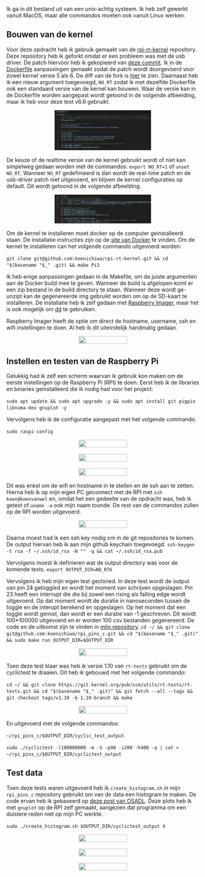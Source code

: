 Ik ga in dit bestand uit van een unix-achtig systeem. Ik heb zelf gewerkt vanuit MacOS, maar alle commandos moeten ook vanuit Linux werken.

## Bouwen van de kernel
Voor deze opdracht heb ik gebruik gemaakt van de [rpi-rt-kernel](https://github.com/remusmp/rpi-rt-kernel) repository. Deze repository heb ik geforkt omdat er een probleem was met de usb driver. De patch hiervoor heb ik gekopieerd van [deze commit](https://www.osadl.org/monitoring/patches/rbs3s/usb-dwc_otg-fix-system-lockup-when-interrupts-are-threaded.patch.html). Ik in de [Dockerfile](https://github.com/koenichiwa/rpi-rt-kernel/blob/master/Dockerfile) aanpassingen gemaakt zodat de patch wordt doorgevoerd voor zowel kernel versie 5 als 6. De diff van de fork is [hier](https://github.com/remusmp/rpi-rt-kernel/compare/master...koenichiwa:rpi-rt-kernel:master#diff-dd2c0eb6ea5cfc6c4bd4eac30934e2d5746747af48fef6da689e85b752f39557) te zien. Daarnaast heb ik een nieuw argument toegevoegd, `NO_RT` zodat ik met dezelfde Dockerfile ook een standaard versie van de kernel kan bouwen. Waar de versie kan in de Dockerfile worden aangepast wordt getoond in de volgende afbeelding, maar ik heb voor deze test v6.6 gebruikt.
<p align="center">
    <img src="kernel_version.png" width=50% height=50%>
</p>

De keuze of de realtime versie van de kernel gebruikt wordt of niet kan simpelweg gedaan worden met de commandos: `export NO_RT=1` of `unset NO_RT`. Wanneer `NO_RT` gedefinieerd is dan wordt de real-time patch en de usb-driver patch niet uitgevoerd, en blijven de kernel configuraties op default. Dit wordt getoond in de volgende afbeelding.

<p align="center">
    <img src="RT-patch-check.png" width=50% height=50%>
</p>

Om de kernel te installeren moet docker op de computer geinstalleerd staan. De installatie instructies zijn op de [site van Docker](https://docs.docker.com/engine/install/) te vinden. Om de kernel te installeren can het volgende commando uitgevoerd worden:

```git clone git@github.com:koenichiwa/rpi-rt-kernel.git && cd "$(basename "$_" .git) && make Pi3```

Ik heb enige aanpassingen gedaan in de Makefile, om de juiste argumenten aan de Docker build mee te geven. Wanneer de build is afgelopen komt er een zip bestand in de build directory te staan. Wanneer deze wordt ge-unzipt kan de gegenereerde img gebruikt worden om op de SD-kaart te installeren. De installatie heb ik zelf gedaan met [Raspberry Imager](https://www.raspberrypi.com/software/), maar het is ook mogelijk om [dd](https://man7.org/linux/man-pages/man1/dd.1.html) te gebruiken.

Raspberry Imager heeft de optie om direct de hostname, username, ssh en wifi instellingen te doen. Al heb ik dit uiteindelijk handmatig gedaan.

<p align="center">
    <img src="raspberry-imager.png" width=50% height=50%>
</p>

## Instellen en testen van de Raspberry Pi
Gelukkig had ik zelf een scherm waarvan ik gebruik kon maken om de eerste instellingen op de Raspberry Pi (RPI) te doen. Eerst heb ik de libraries en binaries geinstalleerd die ik nodig had voor het project:

```sudo apt update && sudo apt upgrade -y && sudo apt install git pigpio libnuma-dev gnuplot -y```

Vervolgens heb ik de configuratie aangepast met het volgende commando.

```sudo raspi-config```

<p align="center">
    <img src="raspi-config.png" width=50% height=50%>
</p>
<p align="center">
    <img src="system_options.png" width=50% height=50%>
</p>
<p align="center">
    <img src="ssh.png" width=50% height=50%>
</p>

Dit was enkel om de wifi en hostname in te stellen en de ssh aan te zetten. Hierna heb ik op mijn eigen PC geconnect met de RPI met `ssh koen@koenvanwel` en, omdat het een gedeelte van de opdracht was, heb ik getest of `uname -a` ook mijn naam toonde. De rest van de commandos zullen op de RPI worden uitgevoerd.

<p align="center">
    <img src="uname.png" width=50% height=50%>
</p>

Daarna moest had ik een ssh key nodig om in de git repositories te komen. De output hiervan heb ik aan mijn github keychain toegevoegd.
```ssh-keygen -t rsa -f ~/.ssh/id_rsa -N "" -q && cat ~/.ssh/id_rsa.pub```

Vervolgens moest ik definieren wat de output directory was voor de komende tests.
```export OUTPUT_DIR=NO_RT6```

Vervolgens ik heb mijn eigen test gecloned. In deze test wordt de output van pin 24 getoggled en wordt het moment van schrijven opgeslagen. Pin 23 heeft een interrupt die die bij zowel een rising als falling edge wordt uitgevoerd. Op dat moment wordt de duratie in nanoseconden tussen de toggle en de interupt berekend en opgeslagen. Op het moment dat een toggle wordt gemist, dan wordt er een duratie van -1 geschreven. Dit wordt 100*100000 uitgevoerd en er worden 100 csv bestanden gegenereerd. De code en de uitkomst zijn te vinden in [mijn repository](https://github.com/koenichiwa/rpi_pins_c).
```cd ~/ && git clone git@github.com:koenichiwa/rpi_pins_c.git && cd "$(basename "$_" .git)" && sudo make run OUTPUT_DIR=$OUTPUT_DIR```

<p align="center">
    <img src="rpi_pins_c-make.png" width=50% height=50%>
</p>

Toen deze test klaar was heb ik versie 1.10 van `rt-tests` gebruikt om de cyclictest te draaien. Dit heb ik gebouwd met het volgende commando:

```cd ~/ && git clone https://git.kernel.org/pub/scm/utils/rt-tests/rt-tests.git && cd "$(basename "$_" .git)" && git fetch --all --tags && git checkout tags/v1.10 -b 1.10-branch && make```

<p align="center">
    <img src="build-rt-test.png" width=50% height=50%>
</p> 

En uitgevoerd met de volgende commandos:

`~/rpi_pins_c/$OUTPUT_DIR/cyclic_test_output`

```sudo ./cyclictest -l100000000 -m -S -p90 -i200 -h400 -q | cat > ~/rpi_pins_c/$OUTPUT_DIR/cyclictest_output```

## Test data
Toen deze tests waren uitgevoerd heb ik `create_histogram.sh` in mijn `rpi_pins_c` repository gebruikt om van de data een histogram te maken. De code ervan heb ik gebaseerd op [deze post van OSADL](https://www.osadl.org/Create-a-latency-plot-from-cyclictest-hi.bash-script-for-latency-plot.0.html?&no_cache=1&sword_list[0]=script). Deze plots heb ik met `gnuplot` op de RPI zelf gemaakt, aangezien dat programma om een duistere reden niet op mijn PC werkte.

`sudo ./create_histogram.sh $OUTPUT_DIR/cyclictest_output 4`

<p align="center">
    <img src="RT6.png" width=50% height=50%>
</p>

<p align="center">
    <img src="NO_RT6.png" width=50% height=50%>
</p>

<p align="center">
    <img src="interrupt_delays.png" width=50% height=50%>
</p>


